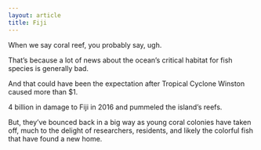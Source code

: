 ```yaml
---
layout: article
title: Fiji
---
```


When we say coral reef, you probably say, ugh.

That’s because a lot of news about the ocean’s critical habitat for fish species is generally bad.

And that could have been the expectation after Tropical Cyclone Winston caused more than $1.

4 billion in damage to Fiji in 2016 and pummeled the island’s reefs.

But, they’ve bounced back in a big way as young coral colonies have taken off, much to the delight of researchers, residents, and likely the colorful fish that have found a new home.
